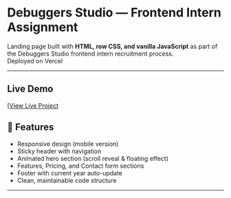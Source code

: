 # Debuggers Studio — Frontend Intern Assignment

Landing page built with **HTML, row CSS, and vanilla JavaScript** as part of the Debuggers Studio frontend intern recruitment process.  
Deployed on Vercel 

---

##  Live Demo
[[View Live Project](https://your-vercel-link.vercel.app](https://debuggers-landing.vercel.app/))


## 📌 Features
- Responsive design (mobile version)
- Sticky header with navigation
- Animated hero section (scroll reveal & floating effect)
- Features, Pricing, and Contact form sections
- Footer with current year auto-update
- Clean, maintainable code structure

---
